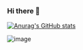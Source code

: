 ### Hi there 👋

[![Anurag's GitHub stats](https://github-readme-stats.vercel.app/api?username=ArciAndres)](https://github.com/anuraghazra/github-readme-stats)

![image](https://github.com/ArciAndres/ArciAndres/assets/23021023/d50e83e1-7d8c-4f98-ad07-c05bd3d721d3)

<!--
**ArciAndres/ArciAndres** is a ✨ _special_ ✨ repository because its `README.md` (this file) appears on your GitHub profile.

Here are some ideas to get you started:

- 🔭 I’m currently working on ...
- 🌱 I’m currently learning ...
- 👯 I’m looking to collaborate on ...
- 🤔 I’m looking for help with ...
- 💬 Ask me about ...
- 📫 How to reach me: ...
- 😄 Pronouns: ...
- ⚡ Fun fact: ...
-->
